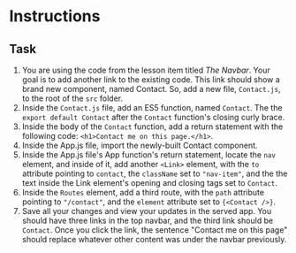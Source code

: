 # Instructions

## Task

1. You are using the code from the lesson item titled *The Navbar*. Your goal is to add another link to the existing code. This link should show a brand new component, named Contact. So, add a new file, `Contact.js`, to the root of the `src` folder. 
2. Inside the `Contact.js` file, add an ES5 function, named `Contact`. The the `export default Contact` after the `Contact` function's closing curly brace.
3. Inside the body of the `Contact` function, add a return statement with the following code: `<h1>Contact me on this page.</h1>`.
4. Inside the App.js file, import the newly-built Contact component.
5. Inside the App.js file's App function's return statement, locate the `nav` element, and inside of it, add another `<Link>` element, with the `to` attribute pointing to `contact`, the `className` set to `"nav-item"`, and the the text inside the Link element's opening and closing tags set to `Contact`.
6. Inside the `Routes` element, add a third route, with the `path` attribute pointing to `"/contact"`, and the `element` attribute set to `{<Contact />}`.
7. Save all your changes and view your updates in the served app. You should have three links in the top navbar, and the third link should be `Contact`. Once you click the link, the sentence "Contact me on this page" should replace whatever other content was under the navbar previously.